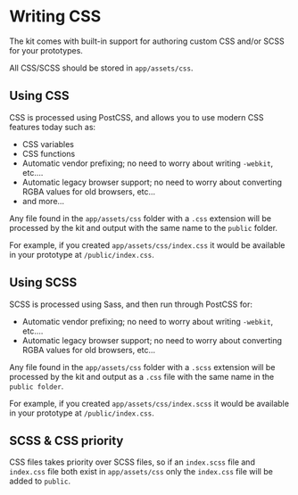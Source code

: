 # Writing CSS

The kit comes with built-in support for authoring custom CSS and/or SCSS for your prototypes.

All CSS/SCSS should be stored in `app/assets/css`.

## Using CSS

CSS is processed using PostCSS, and allows you to use modern CSS features today such as:

- CSS variables
- CSS functions
- Automatic vendor prefixing; no need to worry about writing `-webkit`, etc....
- Automatic legacy browser support; no need to worry about converting RGBA values for old browsers, etc...
- and more...

Any file found in the `app/assets/css` folder with a `.css` extension will be processed by the kit and output with the same name to the `public` folder.

For example, if you created `app/assets/css/index.css` it would be available in your prototype at `/public/index.css`.

## Using SCSS

SCSS is processed using Sass, and then run through PostCSS for:

- Automatic vendor prefixing; no need to worry about writing `-webkit`, etc....
- Automatic legacy browser support; no need to worry about converting RGBA values for old browsers, etc...


Any file found in the `app/assets/css` folder with a `.scss` extension will be processed by the kit and output as a `.css` file with the same name in the `public folder`.

For example, if you created `app/assets/css/index.scss` it would be available in your prototype at `/public/index.css`.

## SCSS & CSS priority

CSS files takes priority over SCSS files, so if an `index.scss` file and `index.css` file both exist in `app/assets/css` only the `index.css` file will be added to `public`.